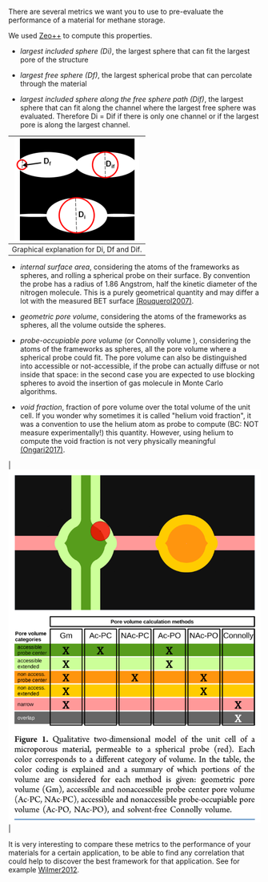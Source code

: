 There are several metrics we want you to use to pre-evaluate the performance
of a material for methane storage.

We used [Zeo++](http://www.zeoplusplus.org/) to compute this properties.

* *largest included sphere (Di)*, the largest sphere that can fit the largest
pore of the structure

* *largest free sphere (Df)*, the largest spherical probe that can percolate through the material

* *largest included sphere along the free sphere path (Dif)*, the largest sphere that
can fit along the channel where the largest free sphere was evaluated.
Therefore Di = Dif if there is only one channel or if the largest pore is along the largest channel.

| ![spheres.png](../../../assets/2019_molsim_school_Amsterdam/spheres.png) |
|:--:|
| Graphical explanation for Di, Df and Dif. |

* *internal surface area*, considering the atoms of the frameworks as spheres,
and rolling a spherical probe on their surface. By convention the probe has a radius
of 1.86 Angstrom, half the kinetic diameter of the nitrogen molecule.
This is a purely geometrical quantity and may differ a lot with the measured BET surface
[(Rouquerol2007)](http://www.sciencedirect.com/science/article/pii/S0167299107800085).

* *geometric pore volume*, considering the atoms of the frameworks as spheres,
all the volume outside the spheres.

* *probe-occupiable pore volume* (or Connolly volume ),
considering the atoms of the frameworks as spheres,
all the pore volume where a spherical probe could fit.
The pore volume can also be distinguished into accessible or not-accessible,
if the probe can actually diffuse or not inside that space: in the second case
you are expected to use blocking spheres to avoid the insertion of gas molecule
in Monte Carlo algorithms.

* *void fraction*, fraction of pore volume over the total volume of the unit cell.
If you wonder why sometimes it is called "helium void fraction", it was a convention
to use the helium atom as probe to compute (BC: NOT measure experimentally!)
this quantity.
However, using helium to compute the void fraction is not very physically meaningful
[(Ongari2017)](https://pubs.acs.org/doi/10.1021/acs.langmuir.7b01682).

| ![pore_volume.png](../../../assets/2019_molsim_school_Amsterdam/pore_volume.png) |

It is very interesting to compare these metrics to the performance of your materials
for a certain application,
to be able to find any correlation that could help to discover the best framework
for that application. See for example [Wilmer2012](http://xlink.rsc.).
